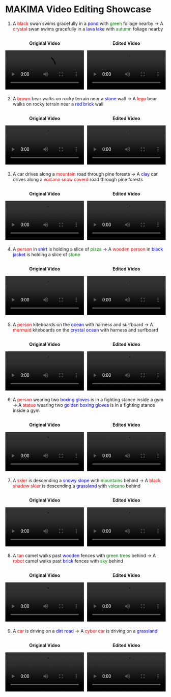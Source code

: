 # MAKIMA Video Editing Showcase

1. A <span style="color:#FF0000">black</span> swan swims gracefully in a <span style="color:#0000FF">pond</span> with <span style="color:#008000">green</span> foliage nearby → A <span style="color:#FF0000">crystal</span> swan swims gracefully in a <span style="color:#0000FF">lava lake</span> with <span style="color:#008000">autumn</span> foliage nearby
<div style="display:flex; justify-content:center; gap:10px; margin-bottom:20px">
  <div style="width:49%">
    <p style="text-align:center"><strong>Original Video</strong></p>
    <video src="origin/A black swan swims gracefully in a pond with green foliage nearby.mp4" width="100%" controls></video>
  </div>
  <div style="width:49%">
    <p style="text-align:center"><strong>Edited Video</strong></p>
    <video src="edit/A crystal swan swims gracefully in a lava lake with autumn foliage nearby.mp4" width="100%" controls></video>
  </div>
</div>

2. A <span style="color:#FF0000">brown</span> bear walks on rocky terrain near a <span style="color:#0000FF">stone</span> wall → A <span style="color:#FF0000">lego</span> bear walks on rocky terrain near a <span style="color:#0000FF">red brick</span> wall
<div style="display:flex; justify-content:center; gap:10px; margin-bottom:20px">
  <div style="width:49%">
    <p style="text-align:center"><strong>Original Video</strong></p>
    <video src="origin/A brown bear walks on rocky terrain near a stone wall.mp4" width="100%" controls></video>
  </div>
  <div style="width:49%">
    <p style="text-align:center"><strong>Edited Video</strong></p>
    <video src="edit/A lego bear walks on rocky terrain near a red brick wall.mp4" width="100%" controls></video>
  </div>
</div>

3. A car drives along a <span style="color:#FF0000">mountain</span> road through pine forests → A <span style="color:#0000FF">clay</span> car drives along a <span style="color:#FF0000">volcano snow coverd</span> road through pine forests
<div style="display:flex; justify-content:center; gap:10px; margin-bottom:20px">
  <div style="width:49%">
    <p style="text-align:center"><strong>Original Video</strong></p>
    <video src="origin/A car drives along a mountain road through pine forests.mp4" width="100%" controls></video>
  </div>
  <div style="width:49%">
    <p style="text-align:center"><strong>Edited Video</strong></p>
    <video src="edit/A clay car drives along a volcano snow coverd road through pine forests.mp4" width="100%" controls></video>
  </div>
</div>

4. A <span style="color:#FF0000">person</span> in <span style="color:#0000FF">shirt</span> is holding a slice of <span style="color:#008000">pizza</span> → A <span style="color:#FF0000">wooden person</span> in <span style="color:#0000FF">black jacket</span> is holding a slice of <span style="color:#008000">stone</span>
<div style="display:flex; justify-content:center; gap:10px; margin-bottom:20px">
  <div style="width:49%">
    <p style="text-align:center"><strong>Original Video</strong></p>
    <video src="origin/A person in shirt is holding a slice of pizza.mp4" width="100%" controls></video>
  </div>
  <div style="width:49%">
    <p style="text-align:center"><strong>Edited Video</strong></p>
    <video src="edit/A wooden person in black jacket is holding a slice of stone.mp4" width="100%" controls></video>
  </div>
</div>

5. A <span style="color:#FF0000">person</span> kiteboards on the <span style="color:#0000FF">ocean</span> with harness and surfboard → A <span style="color:#FF0000">mermaid</span> kiteboards on the <span style="color:#0000FF">crystal ocean</span> with harness and surfboard
<div style="display:flex; justify-content:center; gap:10px; margin-bottom:20px">
  <div style="width:49%">
    <p style="text-align:center"><strong>Original Video</strong></p>
    <video src="origin/A person kiteboards on the ocean with harness and surfboard.mp4" width="100%" controls></video>
  </div>
  <div style="width:49%">
    <p style="text-align:center"><strong>Edited Video</strong></p>
    <video src="edit/A mermaid kiteboards on the crystal ocean with harness and surfboard.mp4" width="100%" controls></video>
  </div>
</div>

6. A <span style="color:#FF0000">person</span> wearing two <span style="color:#0000FF">boxing gloves</span> is in a fighting stance inside a gym → A <span style="color:#FF0000">statue</span> wearing two <span style="color:#0000FF">golden boxing gloves</span> is in a fighting stance inside a gym
<div style="display:flex; justify-content:center; gap:10px; margin-bottom:20px">
  <div style="width:49%">
    <p style="text-align:center"><strong>Original Video</strong></p>
    <video src="origin/A person wearing two boxing gloves is in a fighting stance inside a gym.mp4" width="100%" controls></video>
  </div>
  <div style="width:49%">
    <p style="text-align:center"><strong>Edited Video</strong></p>
    <video src="edit/A statue wearing two golden boxing gloves is in a fighting stance inside a gym.mp4" width="100%" controls></video>
  </div>
</div>

7. A <span style="color:#FF0000">skier</span> is descending a <span style="color:#0000FF">snowy slope</span> with <span style="color:#008000">mountains</span> behind → A <span style="color:#FF0000">black shadow skier</span> is descending a <span style="color:#0000FF">grassland</span> with <span style="color:#008000">volcano</span> behind
<div style="display:flex; justify-content:center; gap:10px; margin-bottom:20px">
  <div style="width:49%">
    <p style="text-align:center"><strong>Original Video</strong></p>
    <video src="origin/A skier is descending a snowy slope with mountains behind.mp4" width="100%" controls></video>
  </div>
  <div style="width:49%">
    <p style="text-align:center"><strong>Edited Video</strong></p>
    <video src="edit/A black shadow skier is descending a grassland with volcano behind.mp4" width="100%" controls></video>
  </div>
</div>

8. A <span style="color:#FF0000">tan</span> camel walks past <span style="color:#0000FF">wooden</span> fences with <span style="color:#008000">green trees</span> behind → A <span style="color:#FF0000">robot</span> camel walks past <span style="color:#0000FF">brick</span> fences with <span style="color:#008000">sky</span> behind
<div style="display:flex; justify-content:center; gap:10px; margin-bottom:20px">
  <div style="width:49%">
    <p style="text-align:center"><strong>Original Video</strong></p>
    <video src="origin/A tan camel walks past wooden fences with green trees behind.mp4" width="100%" controls></video>
  </div>
  <div style="width:49%">
    <p style="text-align:center"><strong>Edited Video</strong></p>
    <video src="edit/A robot camel walks past brick fences with sky behind.mp4" width="100%" controls></video>
  </div>
</div>

9. A <span style="color:#FF0000">car</span> is driving on a <span style="color:#0000FF">dirt road</span> → A <span style="color:#FF0000">cyber car</span> is driving on a <span style="color:#0000FF">grassland</span>
<div style="display:flex; justify-content:center; gap:10px; margin-bottom:20px">
  <div style="width:49%">
    <p style="text-align:center"><strong>Original Video</strong></p>
    <video src="origin/A car is driving on a dirt road.mp4" width="100%" controls></video>
  </div>
  <div style="width:49%">
    <p style="text-align:center"><strong>Edited Video</strong></p>
    <video src="edit/A cyber car is driving on a grassland.mp4" width="100%" controls></video>
  </div>
</div>

